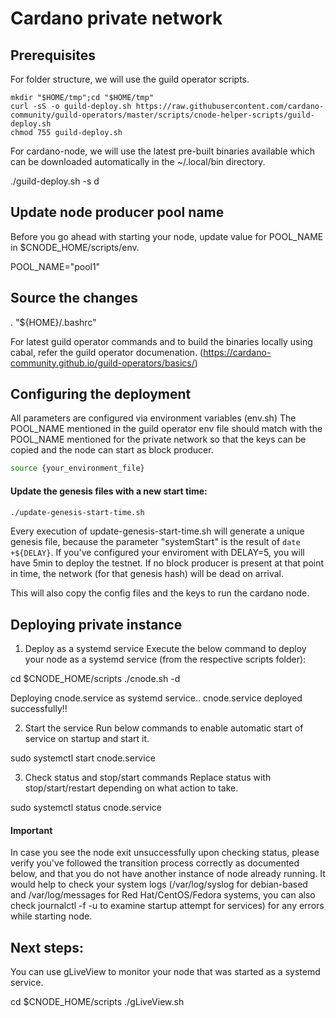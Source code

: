 # Cardano private network

## Prerequisites

For folder structure, we will use the guild operator scripts.

```
mkdir "$HOME/tmp";cd "$HOME/tmp"
curl -sS -o guild-deploy.sh https://raw.githubusercontent.com/cardano-community/guild-operators/master/scripts/cnode-helper-scripts/guild-deploy.sh
chmod 755 guild-deploy.sh
```

For cardano-node, we will use the latest pre-built binaries available which can be downloaded automatically in the ~/.local/bin directory.

./guild-deploy.sh -s d

## Update node producer pool name 
Before you go ahead with starting your node, update value for POOL_NAME in $CNODE_HOME/scripts/env.

POOL_NAME="pool1"

## Source the changes

. "${HOME}/.bashrc"


For latest guild operator commands and to build the binaries locally using cabal, refer the guild operator documenation.
(https://cardano-community.github.io/guild-operators/basics/)

       
## Configuring the deployment

All parameters are configured via environment variables (env.sh)
The POOL_NAME mentioned in the guild operator env file should match with the POOL_NAME mentioned for the private network so that the keys can be copied and the node can start as block producer.


```bash
source {your_environment_file}
```

#### Update the genesis files with a new start time:

```bash
./update-genesis-start-time.sh
```

Every execution of update-genesis-start-time.sh will generate a unique genesis file, because the parameter "systemStart" is the result of `date +${DELAY}`. If you've configured your enviroment with DELAY=5, you will have 5min to deploy the testnet. If no block producer is present at that point in time, the network (for that genesis hash) will be dead on arrival. 

This will also copy the config files and the keys to run the cardano node.

## Deploying private instance

1. Deploy as a systemd service
Execute the below command to deploy your node as a systemd service (from the respective scripts folder):

cd $CNODE_HOME/scripts
./cnode.sh -d

Deploying cnode.service as systemd service..
cnode.service deployed successfully!!

2. Start the service
Run below commands to enable automatic start of service on startup and start it.

sudo systemctl start cnode.service

3. Check status and stop/start commands Replace status with stop/start/restart depending on what action to take.

sudo systemctl status cnode.service


#### Important

In case you see the node exit unsuccessfully upon checking status, please verify you've followed the transition process correctly as documented below, and that you do not have another instance of node already running. It would help to check your system logs (/var/log/syslog for debian-based and /var/log/messages for Red Hat/CentOS/Fedora systems, you can also check journalctl -f -u <service> to examine startup attempt for services) for any errors while starting node.


## Next steps:

You can use gLiveView to monitor your node that was started as a systemd service.


cd $CNODE_HOME/scripts
./gLiveView.sh
